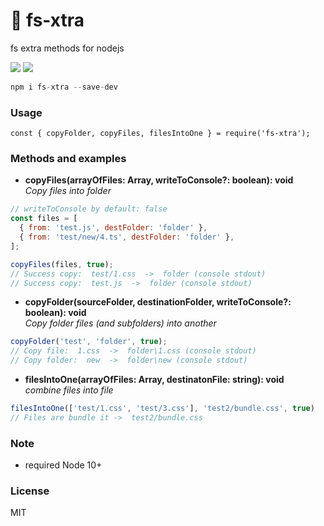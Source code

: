 # 📑 fs-xtra  
fs extra methods for nodejs

![](https://badgen.net/bundlephobia/min/node-rm)  ![](https://badgen.net/npm/v/node-rm)
```js
npm i fs-xtra --save-dev
```

### Usage
```
const { copyFolder, copyFiles, filesIntoOne } = require('fs-xtra');
```

### Methods and examples
- **copyFiles(arrayOfFiles: Array, writeToConsole?: boolean): void**  
*Copy files into folder*
```js
// writeToConsole by default: false
const files = [
  { from: 'test.js', destFolder: 'folder' },
  { from: 'test/new/4.ts', destFolder: 'folder' },
];

copyFiles(files, true);
// Success copy:  test/1.css  ->  folder (console stdout)
// Success copy:  test.js  ->  folder (console stdout)
```

- **copyFolder(sourceFolder, destinationFolder, writeToConsole?: boolean): void**  
*Copy folder files (and subfolders) into another*
```js
copyFolder('test', 'folder', true);
// Copy file:  1.css  ->  folder\1.css (console stdout)
// Copy folder:  new  ->  folder\new (console stdout)
```

- **filesIntoOne(arrayOfFiles: Array<string>, destinatonFile: string): void**  
*combine files into file*
```js
filesIntoOne(['test/1.css', 'test/3.css'], 'test2/bundle.css', true)
// Files are bundle it ->  test2/bundle.css
```

### Note
- required Node 10+

### License
MIT